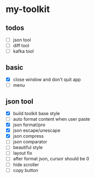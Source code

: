 # my-toolkit

## todos

- [ ] json tool
- [ ] diff tool
- [ ] kafka tool

## basic

- [x] close window and don't quit app
- [ ] menu

## json tool

- [x] build toolkit base style 
- [ ] auto format content when user paste
- [x] json format/pro
- [x] json escape/unescape
- [x] json compress
- [ ] json comparator
- [ ] beautiful style
- [ ] layout fix
- [ ] after format json, cursor should be 0
- [ ] hide scroller
- [ ] copy button